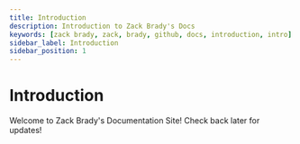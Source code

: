 ```yaml
---
title: Introduction
description: Introduction to Zack Brady's Docs
keywords: [zack brady, zack, brady, github, docs, introduction, intro]
sidebar_label: Introduction
sidebar_position: 1
---
```


# Introduction

Welcome to Zack Brady's Documentation Site! Check back later for updates!